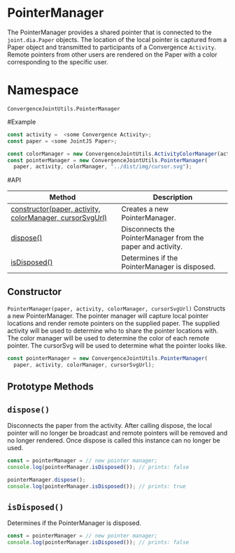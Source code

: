 # PointerManager

The PointerManager provides a shared pointer that is connected to the `joint.dia.Paper` objects.  The location of the local pointer is captured from a Paper object and transmitted to participants of a Convergence `Activity`. Remote pointers from other users are rendered on the Paper with a color corresponding to the specific user.

# Namespace

`ConvergenceJointUtils.PointerManager`

#Example

```JavaScript
const activity =  <some Convergence Activity>;
const paper = <some JointJS Paper>;

const colorManager = new ConvergenceJointUtils.ActivityColorManager(activity);
const pointerManager = new ConvergenceJointUtils.PointerManager(
  paper, activity, colorManager, "../dist/img/cursor.svg");

```

#API

| Method  | Description |
| ------------- | ------------- |
| [constructor(paper, activity, colorManager, cursorSvgUrl)](#constructor)  | Creates a new PointerManager.  |
| [dispose()](#dispose) | Disconnects the PointerManager from the paper and activity. |
| [isDisposed()](#isDisposed) | Determines if the PointerManager is disposed. |


## Constructor
<a name="constructor"></a>
`PointerManager(paper, activity, colorManager, cursorSvgUrl)`
Constructs a new PointerManager. The pointer manager will capture local pointer locations and render remote pointers on the supplied paper. The supplied activity will be used to determine who to share the pointer locations with. The color manager will be used to determine the color of each remote pointer.  The cursorSvg will be used to determine what the pointer looks like.
 

```JavaScript
const pointerManager = new ConvergenceJointUtils.PointerManager(
  paper, activity, colorManager, cursorSvgUrl);
```

## Prototype Methods
<a name="dispose"></a>
## `dispose()`

Disconnects the paper from the activity. After calling dispose, the local pointer will no longer be broadcast and remote pointers will be removed and no longer rendered. Once dispose is called this instance can no longer be used.

```JavaScript
const = pointerManager = // new pointer manager;
console.log(pointerManager.isDisposed()); // prints: false

pointerManager.dispose();
console.log(pointerManager.isDisposed()); // prints: true
```

<a name="idDisposed"></a>
## `isDisposed()`

Determines if the PointerManager is disposed.

```JavaScript
const = pointerManager = // new pointer manager;
console.log(pointerManager.isDisposed()); // prints: false
```
